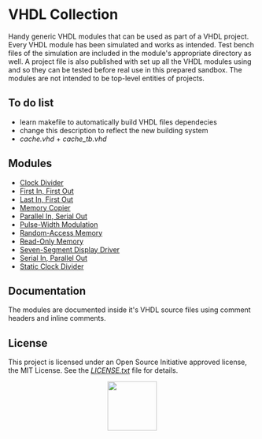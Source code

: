 # VHDL Collection

Handy generic VHDL modules that can be used as part of a VHDL project. Every VHDL module has been simulated and works as intended. Test bench files of the simulation are included in the module's appropriate directory as well. A project file is also published with set up all the VHDL modules using and so they can be tested before real use in this prepared sandbox. The modules are not intended to be top-level entities of projects.

## To do list
* learn makefile to automatically build VHDL files dependecies
* change this description to reflect the new building system
* *cache.vhd* + *cache_tb.vhd*

## Modules
* [Clock Divider](rtl/clk_divider.vhdl)
* [First In, First Out](rtl/fifo.vhdl)
* [Last In, First Out](rtl/lifo.vhdl)
* [Memory Copier](rtl/mem_copier.vhdl)
* [Parallel In, Serial Out](rtl/piso.vhdl)
* [Pulse-Width Modulation](rtl/pwm.vhdl)
* [Random-Access Memory](rtl/ram.vhdl)
* [Read-Only Memory](rtl/rom.vhdl)
* [Seven-Segment Display Driver](rtl/seg7_driver.vhdl)
* [Serial In, Parallel Out](rtl/sipo.vhdl)
* [Static Clock Divider](rtl/static_clk_divider.vhdl)

## Documentation

The modules are documented inside it's VHDL source files using comment headers and inline comments.

## License

This project is licensed under an Open Source Initiative approved license, the MIT License. See the [*LICENSE.txt*](LICENSE.txt) file for details.

<p align="center">
  <a href="http://opensource.org/">
    <img src="https://opensource.org/files/osi_logo_bold_300X400_90ppi.png" width="100">
  </a>
</p>
